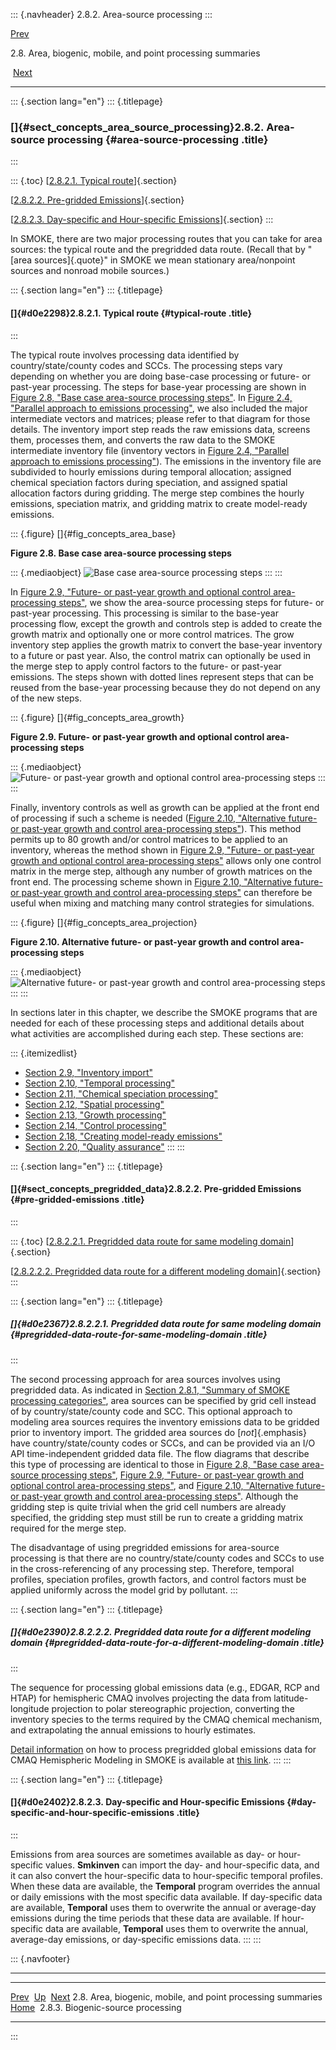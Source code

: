 ::: {.navheader}
2.8.2. Area-source processing
:::

[Prev](ch02s08.html) 

2.8. Area, biogenic, mobile, and point processing summaries

 [Next](ch02s08s03.html)

------------------------------------------------------------------------

::: {.section lang="en"}
::: {.titlepage}
<div>

<div>

### []{#sect_concepts_area_source_processing}2.8.2. Area-source processing {#area-source-processing .title}

</div>

</div>
:::

::: {.toc}
[[2.8.2.1. Typical route](ch02s08s02.html#d0e2298)]{.section}

[[2.8.2.2. Pre-gridded
Emissions](ch02s08s02.html#sect_concepts_pregridded_data)]{.section}

[[2.8.2.3. Day-specific and Hour-specific
Emissions](ch02s08s02.html#d0e2402)]{.section}
:::

In SMOKE, there are two major processing routes that you can take for
area sources: the typical route and the pregridded data route. (Recall
that by "[area sources]{.quote}" in SMOKE we mean stationary
area/nonpoint sources and nonroad mobile sources.)

::: {.section lang="en"}
::: {.titlepage}
<div>

<div>

#### []{#d0e2298}2.8.2.1. Typical route {#typical-route .title}

</div>

</div>
:::

The typical route involves processing data identified by
country/state/county codes and SCCs. The processing steps vary depending
on whether you are doing base-case processing or future- or past-year
processing. The steps for base-year processing are shown in [Figure 2.8,
"Base case area-source processing
steps"](ch02s08s02.html#fig_concepts_area_base "Figure 2.8. Base case area-source processing steps").
In [Figure 2.4, "Parallel approach to emissions
processing"](ch02s07.html#fig_concepts_parallel_approach "Figure 2.4. Parallel approach to emissions processing"),
we also included the major intermediate vectors and matrices; please
refer to that diagram for those details. The inventory import step reads
the raw emissions data, screens them, processes them, and converts the
raw data to the SMOKE intermediate inventory file (inventory vectors in
[Figure 2.4, "Parallel approach to emissions
processing"](ch02s07.html#fig_concepts_parallel_approach "Figure 2.4. Parallel approach to emissions processing")).
The emissions in the inventory file are subdivided to hourly emissions
during temporal allocation; assigned chemical speciation factors during
speciation, and assigned spatial allocation factors during gridding. The
merge step combines the hourly emissions, speciation matrix, and
gridding matrix to create model-ready emissions.

::: {.figure}
[]{#fig_concepts_area_base}

**Figure 2.8. Base case area-source processing steps**

::: {.mediaobject}
![Base case area-source processing
steps](images\concepts\area_base_html.jpg)
:::
:::

In [Figure 2.9, "Future- or past-year growth and optional control
area-processing
steps"](ch02s08s02.html#fig_concepts_area_growth "Figure 2.9. Future- or past-year growth and optional control area-processing steps"),
we show the area-source processing steps for future- or past-year
processing. This processing is similar to the base-year processing flow,
except the growth and controls step is added to create the growth matrix
and optionally one or more control matrices. The grow inventory step
applies the growth matrix to convert the base-year inventory to a future
or past year. Also, the control matrix can optionally be used in the
merge step to apply control factors to the future- or past-year
emissions. The steps shown with dotted lines represent steps that can be
reused from the base-year processing because they do not depend on any
of the new steps.

::: {.figure}
[]{#fig_concepts_area_growth}

**Figure 2.9. Future- or past-year growth and optional control
area-processing steps**

::: {.mediaobject}
![Future- or past-year growth and optional control area-processing
steps](images\concepts\area_growth_html.jpg)
:::
:::

Finally, inventory controls as well as growth can be applied at the
front end of processing if such a scheme is needed ([Figure 2.10,
"Alternative future- or past-year growth and control area-processing
steps"](ch02s08s02.html#fig_concepts_area_projection "Figure 2.10. Alternative future- or past-year growth and control area-processing steps")).
This method permits up to 80 growth and/or control matrices to be
applied to an inventory, whereas the method shown in [Figure 2.9,
"Future- or past-year growth and optional control area-processing
steps"](ch02s08s02.html#fig_concepts_area_growth "Figure 2.9. Future- or past-year growth and optional control area-processing steps")
allows only one control matrix in the merge step, although any number of
growth matrices on the front end. The processing scheme shown in
[Figure 2.10, "Alternative future- or past-year growth and control
area-processing
steps"](ch02s08s02.html#fig_concepts_area_projection "Figure 2.10. Alternative future- or past-year growth and control area-processing steps")
can therefore be useful when mixing and matching many control strategies
for simulations.

::: {.figure}
[]{#fig_concepts_area_projection}

**Figure 2.10. Alternative future- or past-year growth and control
area-processing steps**

::: {.mediaobject}
![Alternative future- or past-year growth and control area-processing
steps](images\concepts\area_projection_html.jpg)
:::
:::

In sections later in this chapter, we describe the SMOKE programs that
are needed for each of these processing steps and additional details
about what activities are accomplished during each step. These sections
are:

::: {.itemizedlist}
-   [Section 2.9, "Inventory
    import"](ch02s09.html "2.9. Inventory import")
-   [Section 2.10, "Temporal
    processing"](ch02s10.html "2.10. Temporal processing")
-   [Section 2.11, "Chemical speciation
    processing"](ch02s11.html "2.11. Chemical speciation processing")
-   [Section 2.12, "Spatial
    processing"](ch02s12.html "2.12. Spatial processing")
-   [Section 2.13, "Growth
    processing"](ch02s13.html "2.13. Growth processing")
-   [Section 2.14, "Control
    processing"](ch02s14.html "2.14. Control processing")
-   [Section 2.18, "Creating model-ready
    emissions"](ch02s18.html "2.18. Creating model-ready emissions")
-   [Section 2.20, "Quality
    assurance"](ch02s20.html "2.20. Quality assurance")
:::
:::

::: {.section lang="en"}
::: {.titlepage}
<div>

<div>

#### []{#sect_concepts_pregridded_data}2.8.2.2. Pre-gridded Emissions {#pre-gridded-emissions .title}

</div>

</div>
:::

::: {.toc}
[[2.8.2.2.1. Pregridded data route for same modeling
domain](ch02s08s02.html#d0e2367)]{.section}

[[2.8.2.2.2. Pregridded data route for a different modeling
domain](ch02s08s02.html#d0e2390)]{.section}
:::

::: {.section lang="en"}
::: {.titlepage}
<div>

<div>

##### []{#d0e2367}2.8.2.2.1. Pregridded data route for same modeling domain {#pregridded-data-route-for-same-modeling-domain .title}

</div>

</div>
:::

The second processing approach for area sources involves using
pregridded data. As indicated in [Section 2.8.1, "Summary of SMOKE
processing
categories"](ch02s08.html#sect_concepts_summary_source_processing "2.8.1. Summary of SMOKE processing categories"),
area sources can be specified by grid cell instead of by
country/state/county code and SCC. This optional approach to modeling
area sources requires the inventory emissions data to be gridded prior
to inventory import. The gridded area sources do [*not*]{.emphasis} have
country/state/county codes or SCCs, and can be provided via an I/O API
time-independent gridded data file. The flow diagrams that describe this
type of processing are identical to those in [Figure 2.8, "Base case
area-source processing
steps"](ch02s08s02.html#fig_concepts_area_base "Figure 2.8. Base case area-source processing steps"),
[Figure 2.9, "Future- or past-year growth and optional control
area-processing
steps"](ch02s08s02.html#fig_concepts_area_growth "Figure 2.9. Future- or past-year growth and optional control area-processing steps"),
and [Figure 2.10, "Alternative future- or past-year growth and control
area-processing
steps"](ch02s08s02.html#fig_concepts_area_projection "Figure 2.10. Alternative future- or past-year growth and control area-processing steps").
Although the gridding step is quite trivial when the grid cell numbers
are already specified, the gridding step must still be run to create a
gridding matrix required for the merge step.

The disadvantage of using pregridded emissions for area-source
processing is that there are no country/state/county codes and SCCs to
use in the cross-referencing of any processing step. Therefore, temporal
profiles, speciation profiles, growth factors, and control factors must
be applied uniformly across the model grid by pollutant.
:::

::: {.section lang="en"}
::: {.titlepage}
<div>

<div>

##### []{#d0e2390}2.8.2.2.2. Pregridded data route for a different modeling domain {#pregridded-data-route-for-a-different-modeling-domain .title}

</div>

</div>
:::

The sequence for processing global emissions data (e.g., EDGAR, RCP and
HTAP) for hemispheric CMAQ involves projecting the data from
latitude-longitude projection to polar stereographic projection,
converting the inventory species to the terms required by the CMAQ
chemical mechanism, and extrapolating the annual emissions to hourly
estimates.

[Detail
information](https://docs.google.com/document/d/1veqEjaTPbDpkqHAIcyReokvv6MaENz0TrwOcFl1ewac/edit#heading=h.xo1iz1nkhapd)
on how to process pregridded global emissions data for CMAQ Hemispheric
Modeling in SMOKE is available at [this
link](https://docs.google.com/document/d/1veqEjaTPbDpkqHAIcyReokvv6MaENz0TrwOcFl1ewac/edit#heading=h.xo1iz1nkhapd).
:::
:::

::: {.section lang="en"}
::: {.titlepage}
<div>

<div>

#### []{#d0e2402}2.8.2.3. Day-specific and Hour-specific Emissions {#day-specific-and-hour-specific-emissions .title}

</div>

</div>
:::

Emissions from area sources are sometimes available as day- or
hour-specific values. **Smkinven** can import the day- and hour-specific
data, and it can also convert the hour-specific data to hour-specific
temporal profiles. When these data are available, the **Temporal**
program overrides the annual or daily emissions with the most specific
data available. If day-specific data are available, **Temporal** uses
them to overwrite the annual or average-day emissions during the time
periods that these data are available. If hour-specific data are
available, **Temporal** uses them to overwrite the annual, average-day
emissions, or day-specific emissions data.
:::
:::

::: {.navfooter}

------------------------------------------------------------------------

  -------------------------------------------------------------- -------------------- ------------------------------------
  [Prev](ch02s08.html)                                            [Up](ch02s08.html)               [Next](ch02s08s03.html)
  2.8. Area, biogenic, mobile, and point processing summaries     [Home](index.html)     2.8.3. Biogenic-source processing
  -------------------------------------------------------------- -------------------- ------------------------------------
:::
